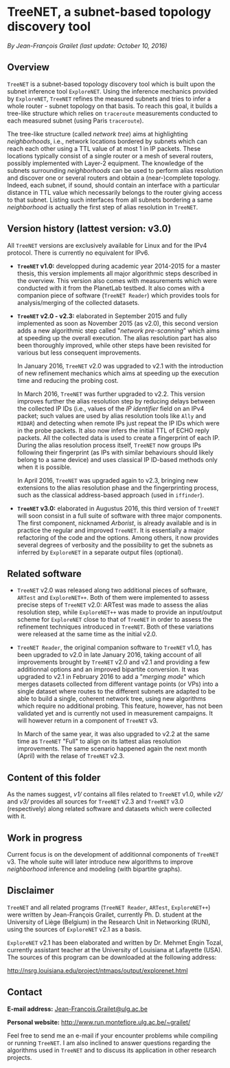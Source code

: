 # TreeNET, a subnet-based topology discovery tool

*By Jean-François Grailet (last update: October 10, 2016)*

## Overview

`TreeNET` is a subnet-based topology discovery tool which is built upon the subnet inference tool `ExploreNET`. Using the inference mechanics provided by `ExploreNET`, `TreeNET` refines the measured subnets and tries to infer a whole router - subnet topology on that basis. To reach this goal, it builds a tree-like structure which relies on `traceroute` measurements conducted to each measured subnet (using Paris `traceroute`).

The tree-like structure (called *network tree*) aims at highlighting *neighborhoods*, i.e., network locations bordered by subnets which can reach each other using a TTL value of at most 1 in IP packets. These locations typically consist of a single router or a mesh of several routers, possibly implemented with Layer-2 equipment. The knowledge of the subnets surrounding *neighborhoods* can be used to perform alias resolution and discover one or several routers and obtain a (near-)complete topology. Indeed, each subnet, if sound, should contain an interface with a particular distance in TTL value which necessarily belongs to the router giving access to that subnet. Listing such interfaces from all subnets bordering a same *neighborhood* is actually the first step of alias resolution in `TreeNET`.

## Version history (lattest version: v3.0)

All `TreeNET` versions are exclusively available for Linux and for the IPv4 protocol. There is currently no equivalent for IPv6.

* **`TreeNET` v1.0:** developped during academic year 2014-2015 for a master thesis, this version implements all major algorithmic steps described in the overview. This version also comes with measurements which were conducted with it from the PlanetLab testbed. It also comes with a companion piece of software (`TreeNET Reader`) which provides tools for analysis/merging of the collected datasets.

* **`TreeNET` v2.0 - v2.3:** elaborated in September 2015 and fully implemented as soon as November 2015 (as v2.0), this second version adds a new algorithmic step called "*network pre-scanning*" which aims at speeding up the overall execution. The alias resolution part has also been thoroughly improved, while other steps have been revisited for various but less consequent improvements.
  
  In January 2016, `TreeNET` v2.0 was upgraded to v2.1 with the introduction of new refinement mechanics which aims at speeding up the execution time and reducing the probing cost.
  
  In March 2016, `TreeNET` was further upgraded to v2.2. This version improves further the alias resolution step by reducing delays between the collected IP IDs (i.e., values of the *IP identifier* field on an IPv4 packet; such values are used by alias resolution tools like `Ally` and `MIDAR`) and detecting when remote IPs just repeat the IP IDs which were in the probe packets. It also now infers the initial TTL of ECHO reply packets. All the collected data is used to create a fingerprint of each IP. During the alias resolution process itself, `TreeNET` now groups IPs following their fingerprint (as IPs with similar behaviours should likely belong to a same device) and uses classical IP ID-based methods only when it is possible.
  
  In April 2016, `TreeNET` was upgraded again to v2.3, bringing new extensions to the alias resolution phase and the fingerprinting process, such as the classical address-based approach (used in `iffinder`).

* **`TreeNET` v3.0:** elaborated in Augustus 2016, this third version of `TreeNET` will soon consist in a full suite of software with three major components. The first component, nicknamed *Arborist*, is already available and is in practice the regular and improved `TreeNET`. It is essentially a major refactoring of the code and the options. Among others, it now provides several degrees of verbosity and the possibility to get the subnets as inferred by `ExploreNET` in a separate output files (optional).

## Related software
  
* `TreeNET` v2.0 was released along two additional pieces of software, `ARTest` and `ExploreNET++`. Both of them were implemented to assess precise steps of `TreeNET` v2.0: ARTest was made to assess the alias resolution step, while `ExploreNET++` was made to provide an input/output scheme for `ExploreNET` close to that of `TreeNET` in order to assess the refinement techniques introduced in `TreeNET`. Both of these variations were released at the same time as the initial v2.0.

* `TreeNET Reader`, the original companion software to `TreeNET` v1.0, has been upgraded to v2.0 in late January 2016, taking account of all improvements brought by `TreeNET` v2.0 and v2.1 and providing a few additionnal options and an improved bipartite conversion. It was upgraded to v2.1 in February 2016 to add a "*merging mode*" which merges datasets collected from different vantage points (or VPs) into a single dataset where routes to the different subnets are adapted to be able to build a single, coherent network tree, using new algorithms which require no additional probing. This feature, however, has not been validated yet and is currently not used in measurement campaigns. It will however return in a component of `TreeNET` v3.
  
  In March of the same year, it was also upgraded to v2.2 at the same time as `TreeNET` "Full" to align on its lattest alias resolution improvements. The same scenario happened again the next month (April) with the relase of `TreeNET` v2.3.

## Content of this folder

As the names suggest, *v1/* contains all files related to `TreeNET` v1.0, while *v2/* and *v3/* provides all sources for `TreeNET` v2.3 and `TreeNET` v3.0 (respectively) along related software and datasets which were collected with it.

## Work in progress

Current focus is on the development of additionnal components of `TreeNET` v3. The whole suite will later introduce new algorithms to improve *neighborhood* inference and modeling (with bipartite graphs).

## Disclaimer

`TreeNET` and all related programs (`TreeNET Reader`, `ARTest`, `ExploreNET++`) were written by Jean-François Grailet, currently Ph. D. student at the University of Liège (Belgium) in the Research Unit in Networking (RUN), using the sources of `ExploreNET` v2.1 as a basis.

`ExploreNET` v2.1 has been elaborated and written by Dr. Mehmet Engin Tozal, currently assistant teacher at the University of Louisiana at Lafayette (USA). The sources of this program can be downloaded at the following address:

http://nsrg.louisiana.edu/project/ntmaps/output/explorenet.html

## Contact

**E-mail address:** Jean-Francois.Grailet@ulg.ac.be

**Personal website:** http://www.run.montefiore.ulg.ac.be/~grailet/

Feel free to send me an e-mail if your encounter problems while compiling or running `TreeNET`. I am also inclined to answer questions regarding the algorithms used in `TreeNET` and to discuss its application in other research projects.
